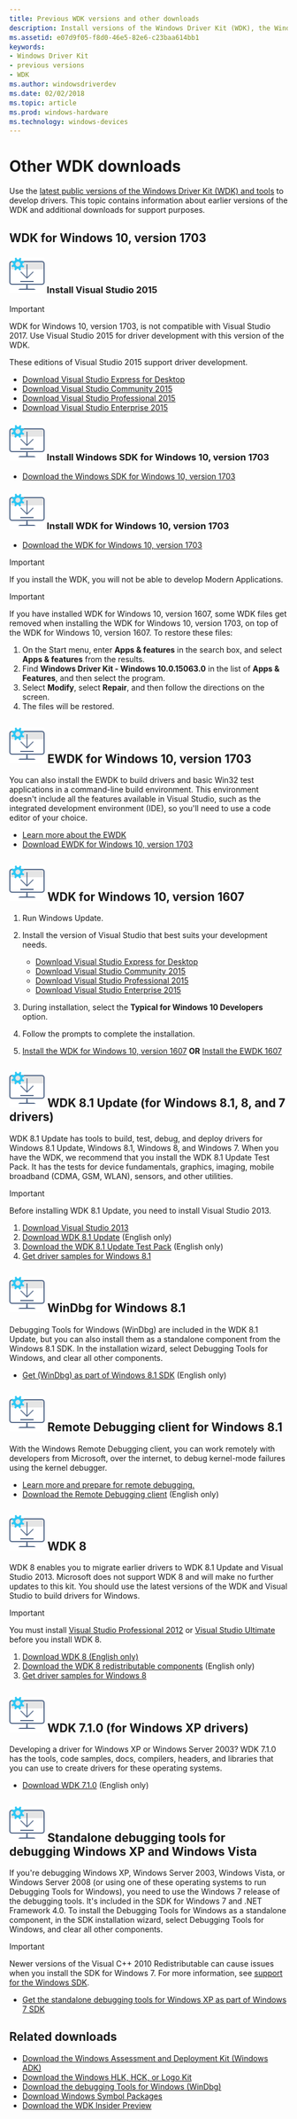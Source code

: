 ```yaml
---
title: Previous WDK versions and other downloads
description: Install versions of the Windows Driver Kit (WDK), the Windows Debugger (WinDBG), and more.
ms.assetid: e07d9f05-f8d0-46e5-82e6-c23baa614bb1
keywords:
- Windows Driver Kit
- previous versions
- WDK
ms.author: windowsdriverdev
ms.date: 02/02/2018
ms.topic: article
ms.prod: windows-hardware
ms.technology: windows-devices
---
```


# Other WDK downloads

Use the [latest public versions of the Windows Driver Kit (WDK) and tools](download-the-wdk.md) to develop drivers. This topic contains information about earlier versions of the WDK and additional downloads for support purposes.

## WDK for Windows 10, version 1703 

### ![download icon](images/download-install.png) Install Visual Studio 2015

> [!IMPORTANT]
> WDK for Windows 10, version 1703, is not compatible with Visual Studio 2017. Use Visual Studio 2015 for driver development with this version of the WDK. 

These editions of Visual Studio 2015 support driver development. 

* [Download Visual Studio Express for Desktop](https://go.microsoft.com/fwlink/p/?LinkId=691984)
* [Download Visual Studio Community 2015](https://go.microsoft.com/fwlink/p/?LinkId=534599)
* [Download Visual Studio Professional 2015](https://go.microsoft.com/fwlink/p/?LinkId=619628)
* [Download Visual Studio Enterprise 2015](https://go.microsoft.com/fwlink/p/?LinkId=619629)

### ![download icon](images/download-install.png) Install Windows SDK for Windows 10, version 1703 

* [Download the Windows SDK for Windows 10, version 1703](https://go.microsoft.com/fwlink/p/?LinkID=845298)

### ![download icon](images/download-install.png) Install WDK for Windows 10, version 1703 

* [Download the WDK for Windows 10, version 1703](https://go.microsoft.com/fwlink/p/?LinkID=845980)

> [!IMPORTANT]
> If you install the WDK, you will not be able to develop Modern Applications. 

> [!IMPORTANT]
> If you have installed WDK for Windows 10, version 1607, some WDK files get removed when installing the WDK for Windows 10, version 1703, on top of the WDK for Windows 10, version 1607. To restore these files: 
> 1. On the Start menu, enter **Apps & features** in the search box, and select **Apps & features** from the results. 
> 2. Find **Windows Driver Kit - Windows 10.0.15063.0** in the list of **Apps & Features**, and then select the program. 
> 3. Select **Modify**, select **Repair**, and then follow the directions on the screen. 
> 4. The files will be restored. 

## ![download icon](images/download-install.png) EWDK for Windows 10, version 1703 

You can also install the EWDK to build drivers and basic Win32 test applications in a command-line build environment. This environment doesn't include all the features available in Visual Studio, such as the integrated development environment (IDE), so you'll need to use a code editor of your choice. 

* [Learn more about the EWDK](https://go.microsoft.com/fwlink/p/?LinkId=846040)
* [Download EWDK for Windows 10, version 1703](https://developer.microsoft.com/windows/hardware/license-terms-enterprise-wdk-1703)


## ![download icon](images/download-install.png) WDK for Windows 10, version 1607

1. Run Windows Update. 
2. Install the version of Visual Studio that best suits your development needs. 

    * [Download Visual Studio Express for Desktop](https://go.microsoft.com/fwlink/p/?LinkId=691984)
    * [Download Visual Studio Community 2015](https://go.microsoft.com/fwlink/p/?LinkId=534599)
    * [Download Visual Studio Professional 2015](https://go.microsoft.com/fwlink/p/?LinkId=619628)
    * [Download Visual Studio Enterprise 2015](https://go.microsoft.com/fwlink/p/?LinkId=619629)

3. During installation, select the **Typical for Windows 10 Developers** option. 
4. Follow the prompts to complete the installation. 
5. [Install the WDK for Windows 10, version 1607](https://go.microsoft.com/fwlink/p/?LinkId=526733) 
**OR**
[Install the EWDK 1607](https://developer.microsoft.com/windows/hardware/license-terms-enterprise-wdk)

## ![download icon](images/download-install.png) WDK 8.1 Update (for Windows 8.1, 8, and 7 drivers)

WDK 8.1 Update has tools to build, test, debug, and deploy drivers for Windows 8.1 Update, Windows 8.1, Windows 8, and Windows 7. When you have the WDK, we recommend that you install the WDK 8.1 Update Test Pack. It has the tests for device fundamentals, graphics, imaging, mobile broadband (CDMA, GSM, WLAN), sensors, and other utilities. 

> [!IMPORTANT]
> Before installing WDK 8.1 Update, you need to install Visual Studio 2013. 

1. [Download Visual Studio 2013](https://go.microsoft.com/fwlink/p/?LinkId=620683)
2. [Download WDK 8.1 Update](https://go.microsoft.com/fwlink/p/?LinkId=393659) (English only) 
3. [Download the WDK 8.1 Update Test Pack](https://go.microsoft.com/fwlink/p/?LinkID=393660) (English only) 
4. [Get driver samples for Windows 8.1](https://code.msdn.microsoft.com/windowshardware/Windows-Driver-Kit-WDK-81-cf35e953) 

## ![download icon](images/download-install.png) WinDbg for Windows 8.1
Debugging Tools for Windows (WinDbg) are included in the WDK 8.1 Update, but you can also install them as a standalone component from the Windows 8.1 SDK. In the installation wizard, select Debugging Tools for Windows, and clear all other components. 

* [Get (WinDbg) as part of Windows 8.1 SDK](https://www.microsoft.com/click/services/Redirect2.ashx?CR_EAC=300135395) (English only)

## ![download icon](images/download-install.png) Remote Debugging client for Windows 8.1
With the Windows Remote Debugging client, you can work remotely with developers from Microsoft, over the internet, to debug kernel-mode failures using the kernel debugger. 
* [Learn more and prepare for remote debugging.](https://msdn.microsoft.com/library/windows/hardware/br230785)
* [Download the Remote Debugging client](http://go.microsoft.com/fwlink/p/?LinkId=316921) (English only)  

## ![download icon](images/download-install.png) WDK 8
WDK 8 enables you to migrate earlier drivers to WDK 8.1 Update and Visual Studio 2013. Microsoft does not support WDK 8 and will make no further updates to this kit. You should use the latest versions of the WDK and Visual Studio to build drivers for Windows. 

> [!IMPORTANT]
> You must install [Visual Studio Professional 2012](https://go.microsoft.com/fwlink/p/?LinkID=255976) or [Visual Studio Ultimate](https://go.microsoft.com/fwlink/p/?LinkID=255982) before you install WDK 8. 

1. [Download WDK 8 (English only)](https://go.microsoft.com/fwlink/p/?LinkID=324284)
2. [Download the WDK 8 redistributable components](https://go.microsoft.com/fwlink/p/?LinkID=253170) (English only) 
3. [Get driver samples for Windows 8](https://code.msdn.microsoft.com/windowshardware/Windows-Driver-Kit-WDK-80-e3161626) 

## ![download icon](images/download-install.png) WDK 7.1.0 (for Windows XP drivers)
Developing a driver for Windows XP or Windows Server 2003? WDK 7.1.0 has the tools, code samples, docs, compilers, headers, and libraries that you can use to create drivers for these operating systems. 

* [Download WDK 7.1.0](https://www.microsoft.com/download/confirmation.aspx?id=11800) (English only) 

## ![download icon](images/download-install.png) Standalone debugging tools for debugging Windows XP and Windows Vista
If you're debugging Windows XP, Windows Server 2003, Windows Vista, or Windows Server 2008 (or using one of these operating systems to run Debugging Tools for Windows), you need to use the Windows 7 release of the debugging tools. It's included in the SDK for Windows 7 and .NET Framework 4.0. To install the Debugging Tools for Windows as a standalone component, in the SDK installation wizard, select Debugging Tools for Windows, and clear all other components. 

> [!IMPORTANT]
> Newer versions of the Visual C++ 2010 Redistributable can cause issues when you install the SDK for Windows 7. For more information, see [support for the Windows SDK](https://support.microsoft.com/kb/2717426). 

* [Get the standalone debugging tools for Windows XP as part of Windows 7 SDK](https://www.microsoft.com/download/confirmation.aspx?id=8279) 

## Related downloads
* [Download the Windows Assessment and Deployment Kit (Windows ADK)](https://developer.microsoft.com/windows/hardware/windows-assessment-deployment-kit)
* [Download the Windows HLK, HCK, or Logo Kit](https://developer.microsoft.com/windows/hardware/windows-hardware-lab-kit) 
* [Download the debugging Tools for Windows (WinDbg)](https://developer.microsoft.com/windows/hardware/download-windbg) 
* [Download Windows Symbol Packages](https://developer.microsoft.com/windows/hardware/download-symbols) 
* [Download the WDK Insider Preview](https://www.microsoft.com/software-download/windowsinsiderpreviewWDK) 